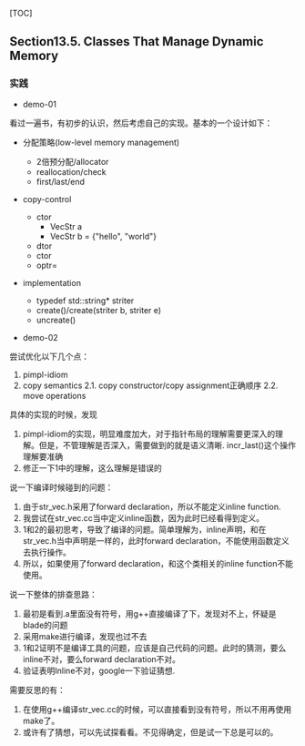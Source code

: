 [TOC]

## Section13.5. Classes That Manage Dynamic Memory

### 实践

- demo-01

看过一遍书，有初步的认识，然后考虑自己的实现。基本的一个设计如下：

- 分配策略(low-level memory management)
  - 2倍预分配/allocator
  - reallocation/check
  - first/last/end
- copy-control
  - ctor
    - VecStr a
    - VecStr b = {"hello", "world"}
  - dtor
  - ctor
  - optr=
- implementation
  - typedef std::string* striter
  - create()/create(striter b, striter e)
  - uncreate()

- demo-02

尝试优化以下几个点：
1. pimpl-idiom
2. copy semantics
2.1. copy constructor/copy assignment正确顺序
2.2. move operations

具体的实现的时候，发现
1. pimpl-idiom的实现，明显难度加大，对于指针布局的理解需要更深入的理解。但是，不管理解是否深入，需要做到的就是语义清晰. incr_last()这个操作理解要准确
2. 修正一下1中的理解，这么理解是错误的

说一下编译时候碰到的问题：
1. 由于str_vec.h采用了forward declaration，所以不能定义inline function.
2. 我尝试在str_vec.cc当中定义inline函数，因为此时已经看得到定义。
3. 1和2的最初思考，导致了编译的问题。简单理解为，inline声明，和在str_vec.h当中声明是一样的，此时forward declaration，不能使用函数定义去执行操作。
4. 所以，如果使用了forward declaration，和这个类相关的inline function不能使用。

说一下整体的排查思路：
1. 最初是看到.a里面没有符号，用g++直接编译了下，发现对不上，怀疑是blade的问题
2. 采用make进行编译，发现也过不去
3. 1和2证明不是编译工具的问题，应该是自己代码的问题。此时的猜测，要么inline不对，要么forward declaration不对。
4. 验证表明Inline不对，google一下验证猜想.

需要反思的有：
1. 在使用g++编译str_vec.cc的时候，可以直接看到没有符号，所以不用再使用make了。
2. 或许有了猜想，可以先试探看看。不见得确定，但是试一下总是可以的。

